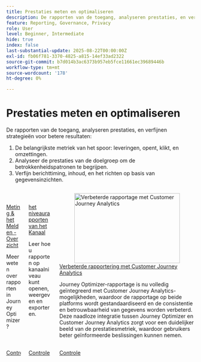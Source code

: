 ```yaml
---
title: Prestaties meten en optimaliseren
description: De rapporten van de toegang, analyseren prestaties, en verfijnen strategieën voor betere resultaten.
feature: Reporting, Governance, Privacy
role: User
level: Beginner, Intermediate
hide: true
index: false
last-substantial-update: 2025-08-22T00:00:00Z
exl-id: fb06f781-3370-4825-a815-14ef33ad2322
source-git-commit: b7d014b3ac6373b957eb5fce11661ec39689446b
workflow-type: tm+mt
source-wordcount: '178'
ht-degree: 0%

---
```


# Prestaties meten en optimaliseren

De rapporten van de toegang, analyseren prestaties, en verfijnen strategieën voor betere resultaten:

1. De belangrijkste metriek van het spoor: leveringen, opent, klikt, en omzettingen.
2. Analyseer de prestaties van de doelgroep om de betrokkenheidspatronen te begrijpen.
3. Verfijn berichttiming, inhoud, en het richten op basis van gegevensinzichten.

<!-- CARDS
* https://experienceleague.adobe.com/en/docs/journey-optimizer-learn/tutorials/report-and-monitor/measurement-and-reporting-overview
* https://experienceleague.adobe.com/en/docs/journey-optimizer-learn/tutorials/report-and-monitor/channel-level-reports
* https://experienceleague.adobe.com/en/docs/journey-optimizer-learn/tutorials/report-and-monitor/enhanced-reporting-with-customer-journey-analytics
-->
<!-- START CARDS HTML - DO NOT MODIFY BY HAND -->
<div class="columns">
    <div class="column is-half-tablet is-half-desktop is-one-third-widescreen" aria-label="Measurement & Reporting - Overview">
        <div class="card" style="height: 100%; display: flex; flex-direction: column; height: 100%;">
            <div class="card-image">
                <figure class="image x-is-16by9">
                    <a href="https://experienceleague.adobe.com/en/docs/journey-optimizer-learn/tutorials/report-and-monitor/measurement-and-reporting-overview" title="Meting en rapportage - Overzicht" target="_blank" rel="referrer">
                        <img class="is-bordered-r-small" src="https://video.tv.adobe.com/v/3432673/?format=jpeg&nocache=1755729019661" alt="Meting en rapportage - Overzicht"
                             style="width: 100%; aspect-ratio: 16 / 9; object-fit: cover; overflow: hidden; display: block; margin: auto;">
                    </a>
                </figure>
            </div>
            <div class="card-content is-padded-small" style="display: flex; flex-direction: column; flex-grow: 1; justify-content: space-between;">
                <div class="top-card-content">
                    <p class="headline is-size-6 has-text-weight-bold">
                        <a href="https://experienceleague.adobe.com/en/docs/journey-optimizer-learn/tutorials/report-and-monitor/measurement-and-reporting-overview" target="_blank" rel="referrer" title="Meting en rapportage - Overzicht"> Meting &amp; het Melden - Overzicht </a>
                    </p>
                    <p class="is-size-6">Meer weten over rapporten in Journey Optimizer?</p>
                </div>
                <a href="https://experienceleague.adobe.com/en/docs/journey-optimizer-learn/tutorials/report-and-monitor/measurement-and-reporting-overview" target="_blank" rel="referrer" class="spectrum-Button spectrum-Button--outline spectrum-Button--primary spectrum-Button--sizeM" style="align-self: flex-start; margin-top: 1rem;">
                    <span class="spectrum-Button-label has-no-wrap has-text-weight-bold"> Controle </span>
                </a>
            </div>
        </div>
    </div>
    <div class="column is-half-tablet is-half-desktop is-one-third-widescreen" aria-label="Channel level reports">
        <div class="card" style="height: 100%; display: flex; flex-direction: column; height: 100%;">
            <div class="card-image">
                <figure class="image x-is-16by9">
                    <a href="https://experienceleague.adobe.com/en/docs/journey-optimizer-learn/tutorials/report-and-monitor/channel-level-reports" title="Rapporten op kanaalniveau" target="_blank" rel="referrer">
                        <img class="is-bordered-r-small" src="https://video.tv.adobe.com/v/3424537/?format=jpeg&nocache=1755729019635" alt="Rapporten op kanaalniveau"
                             style="width: 100%; aspect-ratio: 16 / 9; object-fit: cover; overflow: hidden; display: block; margin: auto;">
                    </a>
                </figure>
            </div>
            <div class="card-content is-padded-small" style="display: flex; flex-direction: column; flex-grow: 1; justify-content: space-between;">
                <div class="top-card-content">
                    <p class="headline is-size-6 has-text-weight-bold">
                        <a href="https://experienceleague.adobe.com/en/docs/journey-optimizer-learn/tutorials/report-and-monitor/channel-level-reports" target="_blank" rel="referrer" title="Rapporten op kanaalniveau"> het niveaurapporten van het Kanaal </a>
                    </p>
                    <p class="is-size-6">Leer hoe u rapporten op kanaalniveau kunt openen, weergeven en exporteren.</p>
                </div>
                <a href="https://experienceleague.adobe.com/en/docs/journey-optimizer-learn/tutorials/report-and-monitor/channel-level-reports" target="_blank" rel="referrer" class="spectrum-Button spectrum-Button--outline spectrum-Button--primary spectrum-Button--sizeM" style="align-self: flex-start; margin-top: 1rem;">
                    <span class="spectrum-Button-label has-no-wrap has-text-weight-bold"> Controle </span>
                </a>
            </div>
        </div>
    </div>
    <div class="column is-half-tablet is-half-desktop is-one-third-widescreen" aria-label="Enhanced reporting with Customer Journey Analytics">
        <div class="card" style="height: 100%; display: flex; flex-direction: column; height: 100%;">
            <div class="card-image">
                <figure class="image x-is-16by9">
                    <a href="https://experienceleague.adobe.com/en/docs/journey-optimizer-learn/tutorials/report-and-monitor/enhanced-reporting-with-customer-journey-analytics" title="Verbeterde rapportage met Customer Journey Analytics" target="_blank" rel="referrer">
                        <img class="is-bordered-r-small" src="https://video.tv.adobe.com/v/3430413/?format=jpeg&nocache=1755729019655" alt="Verbeterde rapportage met Customer Journey Analytics"
                             style="width: 100%; aspect-ratio: 16 / 9; object-fit: cover; overflow: hidden; display: block; margin: auto;">
                    </a>
                </figure>
            </div>
            <div class="card-content is-padded-small" style="display: flex; flex-direction: column; flex-grow: 1; justify-content: space-between;">
                <div class="top-card-content">
                    <p class="headline is-size-6 has-text-weight-bold">
                        <a href="https://experienceleague.adobe.com/en/docs/journey-optimizer-learn/tutorials/report-and-monitor/enhanced-reporting-with-customer-journey-analytics" target="_blank" rel="referrer" title="Verbeterde rapportage met Customer Journey Analytics"> Verbeterde rapportering met Customer Journey Analytics </a>
                    </p>
                    <p class="is-size-6">Journey Optimizer-rapportage is nu volledig geïntegreerd met Customer Journey Analytics-mogelijkheden, waardoor de rapportage op beide platforms wordt gestandaardiseerd en de consistentie en betrouwbaarheid van gegevens worden verbeterd. Deze naadloze integratie tussen Journey Optimizer en Customer Journey Analytics zorgt voor een duidelijker beeld van de prestatiesmetriek, waardoor gebruikers beter geïnformeerde beslissingen kunnen nemen.</p>
                </div>
                <a href="https://experienceleague.adobe.com/en/docs/journey-optimizer-learn/tutorials/report-and-monitor/enhanced-reporting-with-customer-journey-analytics" target="_blank" rel="referrer" class="spectrum-Button spectrum-Button--outline spectrum-Button--primary spectrum-Button--sizeM" style="align-self: flex-start; margin-top: 1rem;">
                    <span class="spectrum-Button-label has-no-wrap has-text-weight-bold"> Controle </span>
                </a>
            </div>
        </div>
    </div>
</div>
<!-- END CARDS HTML - DO NOT MODIFY BY HAND -->
